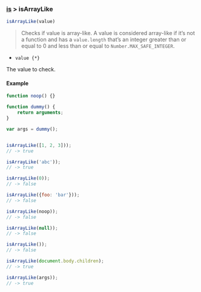 ### [is](../) > isArrayLike

```js
isArrayLike(value)
```

> Checks if value is array-like.
A value is considered array-like if it’s not a function and has a `value.length` that’s an
integer greater than or equal to 0 and less than or equal to `Number.MAX_SAFE_INTEGER`.

- `value {*}`

The value to check.

#### Example
```js
function noop() {}

function dummy() {
    return arguments;
}

var args = dummy();


isArrayLike([1, 2, 3]));
// -> true

isArrayLike('abc'));
// -> true

isArrayLike(0));
// -> false

isArrayLike({foo: 'bar'}));
// -> false

isArrayLike(noop));
// -> false

isArrayLike(null));
// -> false

isArrayLike());
// -> false

isArrayLike(document.body.children);
// -> true

isArrayLike(args));
// -> true
```

